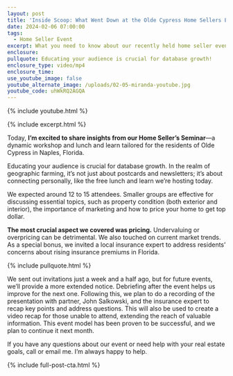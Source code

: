 ```yaml
---
layout: post
title: 'Inside Scoop: What Went Down at the Olde Cypress Home Sellers Event'
date: 2024-02-06 07:00:00
tags:
  - Home Seller Event
excerpt: What you need to know about our recently held home seller event.
enclosure:
pullquote: Educating your audience is crucial for database growth!
enclosure_type: video/mp4
enclosure_time:
use_youtube_image: false
youtube_alternate_image: /uploads/02-05-miranda-youtube.jpg
youtube_code: uhWkRQ2AGQA
---
```

{% include youtube.html %}

{% include excerpt.html %}

Today,&nbsp;**I’m excited to share insights from our Home Seller’s Seminar**—a dynamic workshop and lunch and learn tailored for the residents of Olde Cypress in Naples, Florida.&nbsp;

Educating your audience is crucial for database growth. In the realm of geographic farming, it’s not just about postcards and newsletters; it’s about connecting personally, like the free lunch and learn we’re hosting today.

We expected around 12 to 15 attendees. Smaller groups are effective for discussing essential topics, such as property condition (both exterior and interior), the importance of marketing and how to price your home to get top dollar.

**The most crucial aspect we covered was pricing.**&nbsp;Undervaluing or overpricing can be detrimental. We also touched on current market trends. As a special bonus, we invited a local insurance expert to address residents’ concerns about rising insurance premiums in Florida.

{% include pullquote.html %}

We sent out invitations just a week and a half ago, but for future events, we’ll provide a more extended notice. Debriefing after the event helps us improve for the next one. Following this, we plan to do a recording of the presentation with partner, John Salkowski, and the insurance expert to recap key points and address questions. This will also be used to create a video recap for those unable to attend, extending the reach of valuable information. This event model has been proven to be successful, and we plan to continue it next month.

If you have any questions about our event or need help with your real estate goals, call or email me. I’m always happy to help.&nbsp;

{% include full-post-cta.html %}